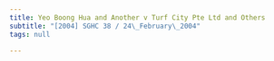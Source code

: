 ```yaml
---
title: Yeo Boong Hua and Another v Turf City Pte Ltd and Others
subtitle: "[2004] SGHC 38 / 24\_February\_2004"
tags: null

---
```


